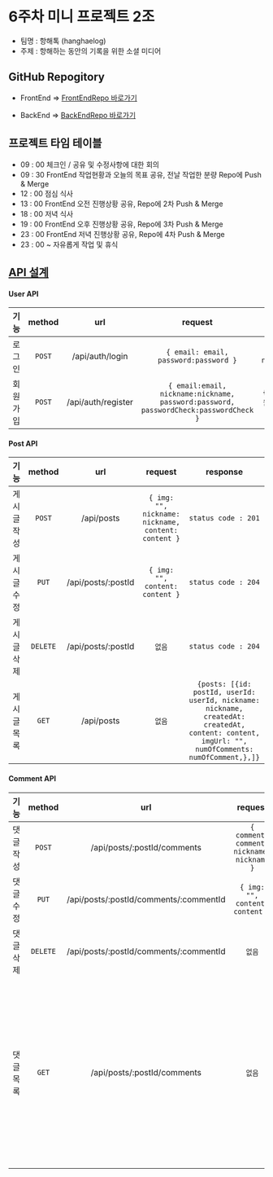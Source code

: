 # 6주차 미니 프로젝트 2조   
       
+ 팀명 : 항해톡 (hanghaelog)      
+ 주제 : 항해하는 동안의 기록을 위한 소셜 미디어   
       
       
       
## GitHub Repogitory      
      
- FrontEnd => [ FrontEndRepo 바로가기 ](https://github.com/undriedspring/mini_hanghaelog)

- BackEnd => [ BackEndRepo 바로가기 ]()    

      
      
## 프로젝트 타임 테이블      
      
- 09 : 00 체크인 / 공유 및 수정사항에 대한 회의
- 09 : 30 FrontEnd 작업현황과 오늘의 목표 공유, 전날 작업한 분량 Repo에 Push & Merge
- 12 : 00 점심 식사
- 13 : 00 FrontEnd 오전 진행상황 공유, Repo에 2차 Push & Merge
- 18 : 00 저녁 식사
- 19 : 00 FrontEnd 오후 진행상황 공유, Repo에 3차 Push & Merge
- 23 : 00 FrontEnd 저녁 진행상황 공유, Repo에 4차 Push & Merge
- 23 : 00 ~ 자유롭게 작업 및 휴식     

      
            
                  
## [API 설계](https://enormous-duck-a5d.notion.site/API-71e05797b9ef45858737aad98034e9f1)       
      
#### User API      

|기능|method|url|request|response|
|:--------:|:------------:|:--------------:|:---------------:|:---------------:|
|로그인|```POST```|/api/auth/login|```{ email: email, password:password }```|```{ token:token, user: { id:id, nickname:nickname }}```|
|회원가입|```POST```|/api/auth/register|```{ email:email, nickname:nickname, password:password, passwordCheck:passwordCheck }```|```{ ok:true, msg:회원가입에 성공하셨습니다. }```|
    
#### Post API       

|기능|method|url|request|response|
|:--------:|:------------:|:--------------:|:---------------:|:---------------:|
|게시글 작성|```POST```|/api/posts|```{ img: "", nickname: nickname, content: content }```|```status code : 201```|
|게시글 수정|```PUT```|/api/posts/:postId|```{ img: "", content: content }```|```status code : 204```|
|게시글 삭제|```DELETE```|/api/posts/:postId|```없음```|```status code : 204```|
|게시글 목록|```GET```|/api/posts|```없음```|```{posts: [{id: postId, userId: userId, nickname: nickname, createdAt: createdAt, content: content, imgUrl: "", numOfComments: numOfComment,},]}```|
        
#### Comment API       
         
|기능|method|url|request|response|
|:--------:|:------------:|:--------------:|:---------------:|:---------------:|
|댓글 작성|```POST```|/api/posts/:postId/comments|```{ comment: comment, nickname: nickname }```|```{ ok: true/false, msg: 작성완료 }```|
|댓글 수정|```PUT```|/api/posts/:postId/comments/:commentId|```{ img: "", content: content }```|```{ ok: true/false, msg: 수정완료 }```|
|댓글 삭제|```DELETE```|/api/posts/:postId/comments/:commentId|```없음```|```없음```|
|댓글 목록|```GET```|/api/posts/:postId/comments|```없음```|```{ "comments": [{ "id": id, "userId": id, "postId": id, "comment": comment, "nickname": nickname }, { "id": id2, "userId": id2, "postId": id2, "comment": comment2, "nickname": nickname2 },]}```|



